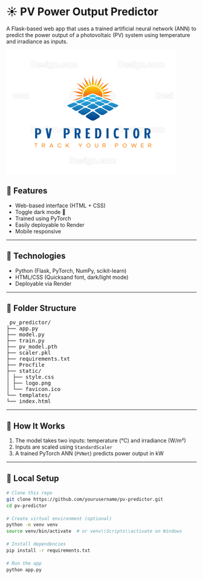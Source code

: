 # ☀️ PV Power Output Predictor

A Flask-based web app that uses a trained artificial neural network (ANN) to predict the power output of a photovoltaic (PV) system using temperature and irradiance as inputs.

![screenshot](static/logo.png)

## 🚀 Features

- Web-based interface (HTML + CSS)
- Toggle dark mode 🌙
- Trained using PyTorch
- Easily deployable to Render
- Mobile responsive

---

## 🔧 Technologies

- Python (Flask, PyTorch, NumPy, scikit-learn)
- HTML/CSS (Quicksand font, dark/light mode)
- Deployable via Render

---

## 📁 Folder Structure
<pre> pv_predictor/
├── app.py
├── model.py
├── train.py
├── pv_model.pth
├── scaler.pkl
├── requirements.txt
├── Procfile
├── static/
│ ├── style.css
│ ├── logo.png
│ └── favicon.ico
└── templates/
└── index.html
</pre>

---

## 🧠 How It Works

1. The model takes two inputs: temperature (°C) and irradiance (W/m²)
2. Inputs are scaled using `StandardScaler`
3. A trained PyTorch ANN (`PVNet`) predicts power output in kW

---

## 🧪 Local Setup

```bash
# Clone this repo
git clone https://github.com/yourusername/pv-predictor.git
cd pv-predictor

# Create virtual environment (optional)
python -m venv venv
source venv/bin/activate  # or venv\\Scripts\\activate on Windows

# Install dependencies
pip install -r requirements.txt

# Run the app
python app.py
